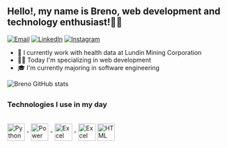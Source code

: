 ## Hello!, my name is Breno, web development and technology enthusiast!👋👋
[![Email](https://img.shields.io/badge/Gmail-D14836?style=for-the-badge&logo=gmail&logoColor=white)](mailto:breno.wilio167@gmail.com)
[![LinkedIn](https://img.shields.io/badge/LinkedIn-0077B5?style=for-the-badge&logo=linkedin&logoColor=white)](https://www.linkedin.com/in/-breno-pereira/)
[![Instagram](https://img.shields.io/badge/Instagram-E4405F?style=for-the-badge&logo=instagram&logoColor=white)](https://www.instagram.com/breno_wp/)
- 💼 I currently work with health data at Lundin Mining Corporation
- 👨‍🎓 Today I'm specializing in web development
- 🎓 I'm currently majoring in software engineering


![Breno GitHub stats](https://github-readme-stats.vercel.app/api?username=BrenoWilio&show_icons=true&theme=tokyonight)

##

### Technologies I use in my day
<div style="display: inline_block"><br/>
<img align="center" alt="Python" height="40" src="https://upload.wikimedia.org/wikipedia/commons/thumb/c/c3/Python-logo-notext.svg/1869px-Python-logo-notext.svg.png"/>
-
<img align="center" alt="Power BI" height="40" src="https://upload.wikimedia.org/wikipedia/commons/thumb/c/cf/New_Power_BI_Logo.svg/900px-New_Power_BI_Logo.svg.png"/>
 -
  <img align="center" alt="Excel" height="40" src="https://upload.wikimedia.org/wikipedia/commons/3/34/Microsoft_Office_Excel_%282019%E2%80%93present%29.svg"/>
 -
  <img align="center" alt="Excel" height="40" src="https://www.mindtek.com.br/wp-content/uploads/2022/06/Power_Automate_256x256.png?x16326"/>
   <img align="center" alt="HTML" height="40" src="https://upload.wikimedia.org/wikipedia/commons/thumb/6/61/HTML5_logo_and_wordmark.svg/1024px-HTML5_logo_and_wordmark.svg.png"/>
</div><br/>

##

